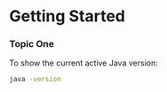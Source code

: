 # Getting Started

### Topic One
To show the current active Java version:

```bash
java -version
```
